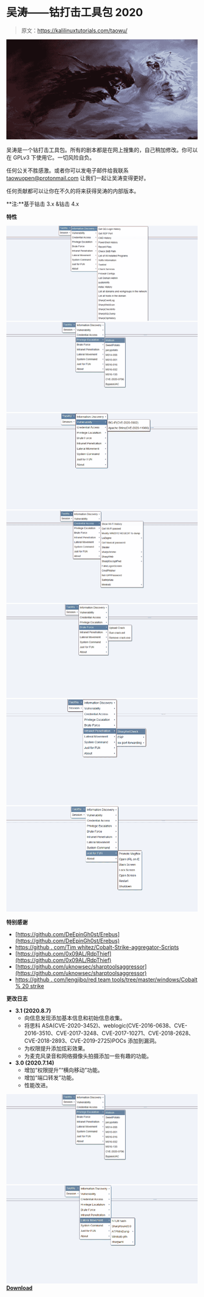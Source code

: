 # 吴涛——钴打击工具包 2020

> 原文：<https://kalilinuxtutorials.com/taowu/>

[![TaoWu – A CobaltStrike Toolkit 2020](img/b5fc154a2ad5f2f082eb8e430cf49841.png "TaoWu – A CobaltStrike Toolkit 2020")](https://1.bp.blogspot.com/-h5nXzHM8Cpc/XzBBN433PbI/AAAAAAAAHS0/-TJwaHDbFo0tzT_LMmHfk-nnRgmqd87twCLcBGAsYHQ/s728/taowu.png)

吴涛是一个钴打击工具包。所有的剧本都是在网上搜集的，自己稍加修改。你可以在 GPLv3 下使用它。一切风险自负。

任何公关不胜感激。或者你可以发电子邮件给我联系 taowuopen@protonmail.com 让我们一起让吴涛变得更好。

任何贡献都可以让你在不久的将来获得吴涛的内部版本。

**注:**基于钴击 3.x &钴击 4.x

**特性**

![](img/8040801466e4de0ed201c4505b97e638.png)![](img/52bb21af84a7456f085857f1a3ceb984.png)![](img/d4f8fb166b88fdfccc75336c6fe587be.png)![](img/dbe827f5c7e196d55dffee8bd441160d.png)![](img/28c05fd9aca104aaed9667983a09549b.png)![](img/9a358335e78ca6e5a79fc83573f7cc8a.png)![](img/6dae1c840215d6eac02ceab9613ec934.png)

**特别感谢**

*   [https://github.com/DeEpinGh0st/Erebus](https://github.com/DeEpinGh0st/Erebus)
*   [https://github . com/Tim whitez/Cobalt-Strike-aggregator-Scripts](https://github.com/timwhitez/Cobalt-Strike-Aggressor-Scripts)
*   [https://github.com/0x09AL/RdpThief](https://github.com/0x09AL/RdpThief)
*   [https://github.com/uknowsec/sharptoolsaggressor](https://github.com/uknowsec/sharptoolsaggressor)
*   [https://github . com/lengjibo/red team tools/tree/master/windows/Cobalt % 20 strike](https://github.com/lengjibo/RedTeamTools/tree/master/windows/Cobalt%20Strike)

**更改日志**

*   **3.1 (2020.8.7)**
    *   向信息发现添加基本信息和初始信息收集。
    *   将思科 ASA(CVE-2020-3452)、weblogic(CVE-2016-0638、CVE-2016-3510、CVE-2017-3248、CVE-2017-10271、CVE-2018-2628、CVE-2018-2893、CVE-2019-2725)POCs 添加到漏洞。
    *   为权限提升添加炫彩效果。
    *   为麦克风录音和网络摄像头拍摄添加一些有趣的功能。
*   **3.0 (2020.7.14)**
    *   增加“权限提升”“横向移动”功能。
    *   增加“端口转发”功能。
    *   性能改进。

![](img/e4265d0983192878aae66039a4c97377.png)![](img/dd840c42ea1a0dd98e48292b96f3b083.png)[**Download**](https://github.com/pandasec888/taowu-cobalt-strike/tree/english)